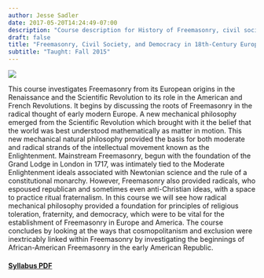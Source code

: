 ```yaml
---
author: Jesse Sadler
date: 2017-05-20T14:24:49-07:00
description: "Course description for History of Freemasonry, civil society, and democracy from the Renaissance to the French Revolution and American Revolution"
draft: false
title: "Freemasonry, Civil Society, and Democracy in 18th-Century Europe and America"
subtitle: "Taught: Fall 2015"
---
```


<!--more-->

![](/img/Freemasonry.jpg)

This course investigates Freemasonry from its European origins in the Renaissance and the Scientific Revolution to its role in the American and French Revolutions. It begins by discussing the roots of Freemasonry in the radical thought of early modern Europe. A new mechanical philosophy emerged from the Scientific Revolution which brought with it the belief that the world was best understood mathematically as matter in motion. This new mechanical natural philosophy provided the basis for both moderate and radical strands of the intellectual movement known as the Enlightenment. Mainstream Freemasonry, begun with the foundation of the Grand Lodge in London in 1717, was intimately tied to the Moderate Enlightenment ideals associated with Newtonian science and the rule of a constitutional monarchy. However, Freemasonry also provided radicals, who espoused republican and sometimes even anti-Christian ideas, with a space to practice ritual fraternalism. In this course we will see how radical mechanical philosophy provided a foundation for principles of religious toleration, fraternity, and democracy, which were to be vital for the establishment of Freemasonry in Europe and America. The course concludes by looking at the ways that cosmopolitanism and exclusion were inextricably linked within Freemasonry by investigating the beginnings of African-American Freemasonry in the early American Republic.

#### [Syllabus PDF](/img/Sadler-Freemasonry-Syllabus-F15.pdf)